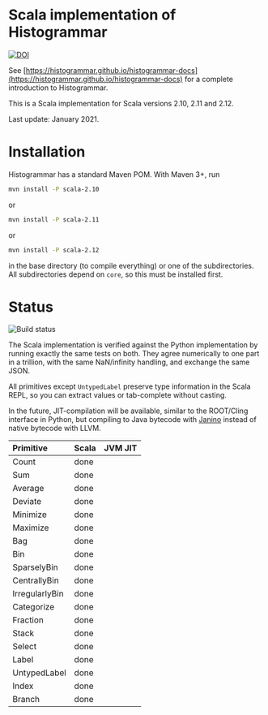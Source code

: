 Scala implementation of Histogrammar
====================================

[![DOI](https://zenodo.org/badge/doi/10.5281/zenodo.61344.svg)](http://dx.doi.org/10.5281/zenodo.61344)

See [https://histogrammar.github.io/histogrammar-docs](https://histogrammar.github.io/histogrammar-docs) for a complete introduction to Histogrammar.

This is a Scala implementation for Scala versions 2.10, 2.11 and 2.12.

Last update: January 2021.

Installation
============

Histogrammar has a standard Maven POM. With Maven 3+, run

```bash
mvn install -P scala-2.10
```

or

```bash
mvn install -P scala-2.11
```

or 

```bash
mvn install -P scala-2.12
```

in the base directory (to compile everything) or one of the subdirectories. All subdirectories depend on `core`, so this must be installed first.

Status
======

![Build status](https://travis-ci.org/histogrammar/histogrammar-scala.svg)

The Scala implementation is verified against the Python implementation by running exactly the same tests on both. They agree numerically to one part in a trillion, with the same NaN/infinity handling, and exchange the same JSON.

All primitives except `UntypedLabel` preserve type information in the Scala REPL, so you can extract values or tab-complete without casting.

In the future, JIT-compilation will be available, similar to the ROOT/Cling interface in Python, but compiling to Java bytecode with [Janino](http://janino-compiler.github.io/janino/) instead of native bytecode with LLVM.

| Primitive         | Scala | JVM JIT |
|:------------------|:------|:--------|
| Count             | done  |         |
| Sum               | done  |         |
| Average           | done  |         |
| Deviate           | done  |         |
| Minimize          | done  |         |
| Maximize          | done  |         |
| Bag               | done  |         |
| Bin               | done  |         |
| SparselyBin       | done  |         |
| CentrallyBin      | done  |         |
| IrregularlyBin    | done  |         |
| Categorize        | done  |         |
| Fraction          | done  |         |
| Stack             | done  |         |
| Select            | done  |         |
| Label             | done  |         |
| UntypedLabel      | done  |         |
| Index             | done  |         |
| Branch            | done  |         |
